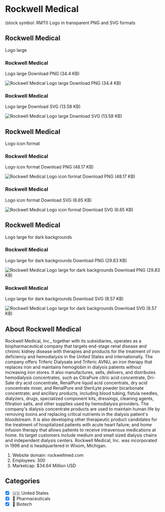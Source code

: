 # Rockwell Medical
 (stock symbol: RMTI) Logo in transparent PNG and SVG formats

## Rockwell Medical
 Logo large

### Rockwell Medical
 Logo large Download PNG (34.4 KB)

![Rockwell Medical
 Logo large Download PNG (34.4 KB)](/img/orig/RMTI_BIG-57c322e3.png)

### Rockwell Medical
 Logo large Download SVG (13.58 KB)

![Rockwell Medical
 Logo large Download SVG (13.58 KB)](/img/orig/RMTI_BIG-e51489dc.svg)

## Rockwell Medical
 Logo icon format

### Rockwell Medical
 Logo icon format Download PNG (48.17 KB)

![Rockwell Medical
 Logo icon format Download PNG (48.17 KB)](/img/orig/RMTI-8e67fde2.png)

### Rockwell Medical
 Logo icon format Download SVG (6.65 KB)

![Rockwell Medical
 Logo icon format Download SVG (6.65 KB)](/img/orig/RMTI-b93caad5.svg)

## Rockwell Medical
 Logo large for dark backgrounds

### Rockwell Medical
 Logo large for dark backgrounds Download PNG (29.83 KB)

![Rockwell Medical
 Logo large for dark backgrounds Download PNG (29.83 KB)](/img/orig/RMTI_BIG.D-eedd0575.png)

### Rockwell Medical
 Logo large for dark backgrounds Download SVG (8.57 KB)

![Rockwell Medical
 Logo large for dark backgrounds Download SVG (8.57 KB)](/img/orig/RMTI_BIG.D-cac2ae15.svg)

## About Rockwell Medical


Rockwell Medical, Inc., together with its subsidiaries, operates as a biopharmaceutical company that targets end-stage renal disease and chronic kidney disease with therapies and products for the treatment of iron deficiency and hemodialysis in the United States and internationally. The company offers Triferic Dialysate and Triferic AVNU, an iron therapy that replaces iron and maintains hemoglobin in dialysis patients without increasing iron stores. It also manufactures, sells, delivers, and distributes hemodialysis concentrates, such as CitraPure citric acid concentrate, Dri-Sate dry acid concentrate, RenalPure liquid acid concentrate, dry acid concentrate mixer, and RenalPure and SteriLyte powder bicarbonate concentrate; and ancillary products, including blood tubing, fistula needles, dialyzers, drugs, specialized component kits, dressings, cleaning agents, filtration salts, and other supplies used by hemodialysis providers. The company's dialysis concentrate products are used to maintain human life by removing toxins and replacing critical nutrients in the dialysis patient's bloodstream. It is also developing other therapeutic product candidates for the treatment of hospitalized patients with acute heart failure; and home infusion therapy that allows patients to receive intravenous medications at home. Its target customers include medium and small sized dialysis chains and independent dialysis centers. Rockwell Medical, Inc. was incorporated in 1996 and is headquartered in Wixom, Michigan.

1. Website domain: rockwellmed.com
2. Employees: 300
3. Marketcap: $34.64 Million USD


## Categories
- [x] 🇺🇸 United States
- [x] 💊 Pharmaceuticals
- [x] 🧬 Biotech
